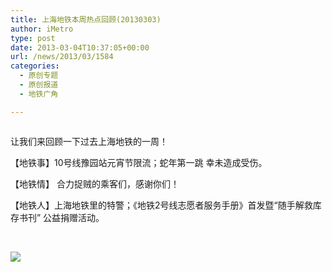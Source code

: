 ```yaml
---
title: 上海地铁本周热点回顾(20130303)
author: iMetro
type: post
date: 2013-03-04T10:37:05+00:00
url: /news/2013/03/1584
categories:
  - 原创专题
  - 原创报道
  - 地铁广角

---
```

<img class="alignright" src="http://tp1.sinaimg.cn/2833822004/180/40016245123/1" alt="" />

让我们来回顾一下过去上海地铁的一周！

【地铁事】10号线豫园站元宵节限流；蛇年第一跳 幸未造成受伤。

【地铁情】 合力捉贼的乘客们，感谢你们！

【地铁人】上海地铁里的特警；《地铁2号线志愿者服务手册》首发暨“随手解救库存书刊” 公益捐赠活动。

&nbsp;

![][1]

 [1]: http://ww1.sinaimg.cn/bmiddle/629f90b5gw1e2dx3ii7goj.jpg